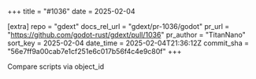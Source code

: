 +++
title = "#1036"
date = 2025-02-04

[extra]
repo = "gdext"
docs_rel_url = "gdext/pr-1036/godot"
pr_url = "https://github.com/godot-rust/gdext/pull/1036"
pr_author = "TitanNano"
sort_key = 2025-02-04
date_time = 2025-02-04T21:36:12Z
commit_sha = "56e7ff9a00cab7e1cf251e6c017b56f4c4e9c80f"
+++

Compare scripts via object_id
